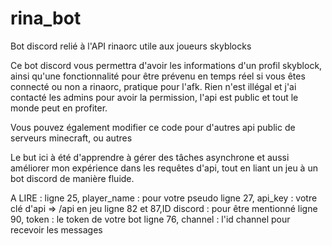# rina_bot
Bot discord relié à l'API rinaorc utile aux joueurs skyblocks

Ce bot discord vous permettra d'avoir les informations d'un profil skyblock, ainsi qu'une fonctionnalité pour être prévenu en temps réel si vous êtes connecté ou non a rinaorc, pratique pour l'afk.
Rien n'est illégal et j'ai contacté les admins pour avoir la permission, l'api est public et tout le monde peut en profiter.

Vous pouvez également modifier ce code pour d'autres api public de serveurs minecraft, ou autres

Le but ici à été d'apprendre à gérer des tâches asynchrone et aussi améliorer mon expérience dans les requêtes d'api, tout en liant un jeu à un bot discord de manière
fluide.

A LIRE :
ligne 25, player_name : pour votre pseudo 
ligne 27, api_key : votre clé d'api => /api en jeu 
ligne 82 et 87,ID discord : pour être mentionné 
ligne 90, token : le token de votre bot 
ligne 76, channel : l'id channel pour recevoir les messages 
